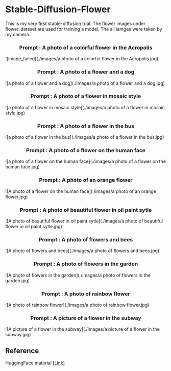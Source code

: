 # Stable-Diffusion-Flower

This is my very first stable-diffusion trial. The flower images under flower_dataset are used for training a model. The all iamges were taken by my camera.

<h3 align="center">Prompt : A photo of a colorful flower in the Acropolis</h3>
![image_failed](./images/a photo of a colorful flower in the Acropolis.jpg)

<h3 align="center">Prompt : A photo of a flower and a dog</h3>
![a photo of a flower and a dog](./images/a photo of a flower and a dog.jpg)

<h3 align="center">Prompt : A photo of a flower in mosaic style</h3>
![a photo of a flower in mosaic style](./images/a photo of a flower in mosaic style.jpg)

<h3 align="center">Prompt : A photo of a flower in the bus</h3>
![a photo of a flower in the bus](./images/a photo of a flower in the bus.jpg)

<h3 align="center">Prompt : A photo of a flower on the human face</h3>
![a photo of a flower on the human face](./images/a photo of a flower on the human face.jpg)

<h3 align="center">Prompt : A photo of an orange flower</h3>
![A photo of a flower on the human face](./images/a photo of an orange flower.jpg)

<h3 align="center">Prompt : A photo of beautiful flower in oil paint sytle</h3>
![A photo of beautiful flower in oil paint sytle](./images/a photo of beautiful flower in oil paint sytle.jpg)

<h3 align="center">Prompt : A photo of flowers and bees</h3>
![A photo of flowers and bees](./images/a photo of flowers and bees.jpg)

<h3 align="center">Prompt : A photo of flowers in the garden</h3>
![A photo of flowers in the garden](./images/a photo of flowers in the garden.jpg)

<h3 align="center">Prompt : A photo of rainbow flower</h3>
![A photo of rainbow flower](./images/a photo of rainbow flower.jpg)

<h3 align="center">Prompt : A picture of a flower in the subway</h3>
![A picture of a flower in the subway](./images/a picture of a flower in the subway.jpg)

## Reference
HuggingFace material [[Link]](https://github.com/huggingface/diffusion-models-class/tree/main/unit3)

